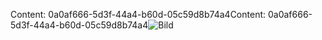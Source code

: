 <span data-ttu-id="124e0-101">Content: 0a0af666-5d3f-44a4-b60d-05c59d8b74a4</span><span class="sxs-lookup"><span data-stu-id="124e0-101">Content: 0a0af666-5d3f-44a4-b60d-05c59d8b74a4</span></span>![Bild](8fe6232a-39f1-45ab-8ddb-5e9c00ed7a9f.png)
